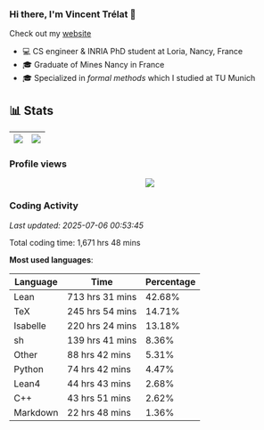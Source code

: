 ### Hi there, I'm Vincent Trélat 👋

Check out my [website](https://vtrelat.github.io)

-   💻 CS engineer & INRIA PhD student at Loria, Nancy, France
-   🎓 Graduate of Mines Nancy in France
-   🎓 Specialized in _formal methods_ which I studied at TU Munich

## 📊 **Stats**

| <img align="center" src="https://readme-stats.clckblog.space/api?username=VTrelat&show_icons=true&include_all_commits=true&theme=tokyonight&hide_border=true" /> | <img align="center" src="https://readme-stats.clckblog.space/api/top-langs/?username=VTrelat&layout=compact&theme=tokyonight&hide_border=true" /> |
| ---------------------------------------------------------------------------------------------------------------------------------------------------------------- | ------------------------------------------------------------------------------------------------------------------------------------------------- |

### Profile views

<p align="center">
 <img src="https://profile-counter.glitch.me/VTrelat/count.svg" />
</p>

<!--automations-->
### Coding Activity
_Last updated: 2025-07-06 00:53:45_

Total coding time: 1,671 hrs 48 mins

**Most used languages**:

| Language | Time | Percentage |
| ------------- | ------------- | ------------- |
| Lean | 713 hrs 31 mins | 42.68% |
| TeX | 245 hrs 54 mins | 14.71% |
| Isabelle | 220 hrs 24 mins | 13.18% |
| sh | 139 hrs 41 mins | 8.36% |
| Other | 88 hrs 42 mins | 5.31% |
| Python | 74 hrs 42 mins | 4.47% |
| Lean4 | 44 hrs 43 mins | 2.68% |
| C++ | 43 hrs 51 mins | 2.62% |
| Markdown | 22 hrs 48 mins | 1.36% |

